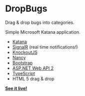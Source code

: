 DropBugs
========

Drag & drop bugs into categories.

Simple Microsoft Katana application.

- [Katana](http://www.asp.net/vnext/overview/owin-and-katana)
- [SignalR](http://signalr.net/) (real time notifications!)
- [KnockoutJS](http://knockoutjs.com/)
- [Nancy](http://nancyfx.org/)
- [Bootstrap](http://getbootstrap.com/)
- [ASP.NET Web API 2](http://www.asp.net/vnext/overview/aspnet-web-api)
- [TypeScript](http://www.typescriptlang.org/)
- HTML 5 drag & drop

[**See it live!**](http://dropbugs.azurewebsites.net/)
